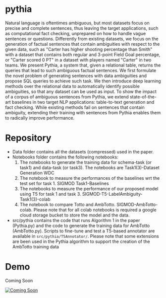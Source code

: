 # pythia

Natural language is oftentimes ambiguous, but most datasets focus on precise and complete sentences, thus leaving the target applications, such as computational fact checking, unprepared on how to handle vague sentences or questions. Differently from existing datasets, we focus on the generation of factual sentences that contain ambiguities with respect to the given data, such as "Carter has higher shooting percentage than Smith" with a dataset that contains both regular and 3-point Field Goal percentage, or "Carter scored 0 PT" in a dataset with players named "Carter" in two teams.
We present Pythia, a system that, given a relational table, returns the queries that lead to such ambiguous factual sentences. We first formulate the novel problem of generating sentences with data ambiguities and propose SQL queries to achieve such task. We then introduce deep learning methods over the relational data to automatically identify possible ambiguities, so that any dataset can be used as input. To show the impact of a corpus of ambiguous sentences from Pythia, we extend state-of-the-art baselines in two target NLP applications: table-to-text generation and fact checking. While existing methods fail on sentences that contain ambiguity, extending their training with sentences from Pythia enables them to radically improve performance.


# Repository
- Data folder contains all the datasets (compressed) used in the paper.
- Notebooks folder contains the following notebooks:
	1) The notebooks to generate the training data for schema-task (or task1) and data-task (or task3). The notebooks are Task1(3)-Dataset Generation WDC
	2) The notebook to measure the performances of the baselines wrt the test set for task 1. SIGMOD Task1-Baselines
	3) The notebooks to measure the performance of our proposed model using T5 for task 1 and task 3. SIGMOD-T5-LabelAmbiguity-Task1(3)-colab
	4) The notebook to compare Totto and AmbTotto. SIGMOD-AmbTotto-colab.
	Please note that for all colab notebooks is required a google cloud storage bucket to store the model and the data.
- src/pythia contains the code that runs Algorithm 1 in the paper (Pythia.py) and the code to generate the training data for AmbTotto (AmbTotto.py). Scripts to fine-tune and test a T5-based annotator are available in ```src/pythia/T5Annotator/```. Please note that some extensions are been used in the Pythia algorithm to support the creation of the AmbTotto training data


# Demo
Coming Soon

[![Coming Soon](https://img.youtube.com/vi/gLqu_Mvtj9w/maxresdefault.jpg)](https://youtu.be/gLqu_Mvtj9w)

